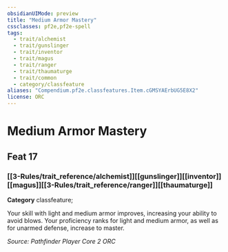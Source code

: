```yaml
---
obsidianUIMode: preview
title: "Medium Armor Mastery"
cssclasses: pf2e,pf2e-spell
tags:
  - trait/alchemist
  - trait/gunslinger
  - trait/inventor
  - trait/magus
  - trait/ranger
  - trait/thaumaturge
  - trait/common
  - category/classfeature
aliases: "Compendium.pf2e.classfeatures.Item.cGMSYAErbUG5E8X2"
license: ORC
---
```

# Medium Armor Mastery
## Feat 17
### [[3-Rules/trait_reference/alchemist]][[gunslinger]][[inventor]][[magus]][[3-Rules/trait_reference/ranger]][[thaumaturge]]

**Category** classfeature; 




Your skill with light and medium armor improves, increasing your ability to avoid blows. Your proficiency ranks for light and medium armor, as well as for unarmed defense, increase to master.

*Source: Pathfinder Player Core 2*
*ORC*
